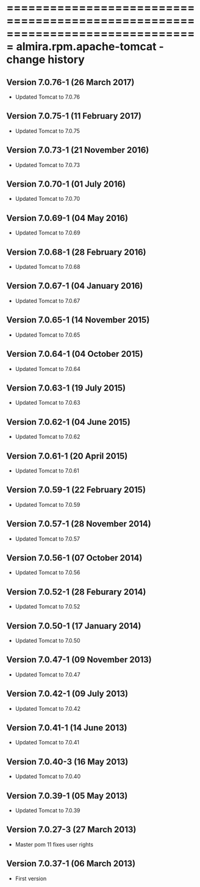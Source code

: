 ===============================================================================
almira.rpm.apache-tomcat - change history
===============================================================================

Version 7.0.76-1 (26 March 2017)
--------------------------------
* Updated Tomcat to 7.0.76


Version 7.0.75-1 (11 February 2017)
-----------------------------------
* Updated Tomcat to 7.0.75


Version 7.0.73-1 (21 November 2016)
-----------------------------------
* Updated Tomcat to 7.0.73


Version 7.0.70-1 (01 July 2016)
-------------------------------
* Updated Tomcat to 7.0.70


Version 7.0.69-1 (04 May 2016)
------------------------------
* Updated Tomcat to 7.0.69


Version 7.0.68-1 (28 February 2016)
-----------------------------------
* Updated Tomcat to 7.0.68


Version 7.0.67-1 (04 January 2016)
----------------------------------
* Updated Tomcat to 7.0.67


Version 7.0.65-1 (14 November 2015)
-----------------------------------
* Updated Tomcat to 7.0.65


Version 7.0.64-1 (04 October 2015)
----------------------------------
* Updated Tomcat to 7.0.64


Version 7.0.63-1 (19 July 2015)
-------------------------------
* Updated Tomcat to 7.0.63


Version 7.0.62-1 (04 June 2015)
-------------------------------
* Updated Tomcat to 7.0.62


Version 7.0.61-1 (20 April 2015)
--------------------------------
* Updated Tomcat to 7.0.61


Version 7.0.59-1 (22 February 2015)
-----------------------------------
* Updated Tomcat to 7.0.59


Version 7.0.57-1 (28 November 2014)
-----------------------------------
* Updated Tomcat to 7.0.57


Version 7.0.56-1 (07 October 2014)
----------------------------------
* Updated Tomcat to 7.0.56


Version 7.0.52-1 (28 Feburary 2014)
-----------------------------------
* Updated Tomcat to 7.0.52


Version 7.0.50-1 (17 January 2014)
----------------------------------
* Updated Tomcat to 7.0.50


Version 7.0.47-1 (09 November 2013)
-----------------------------------
* Updated Tomcat to 7.0.47


Version 7.0.42-1 (09 July 2013)
-------------------------------
* Updated Tomcat to 7.0.42


Version 7.0.41-1 (14 June 2013)
-------------------------------
* Updated Tomcat to 7.0.41


Version 7.0.40-3 (16 May 2013)
------------------------------
* Updated Tomcat to 7.0.40


Version 7.0.39-1 (05 May 2013)
------------------------------
* Updated Tomcat to 7.0.39


Version 7.0.27-3 (27 March 2013)
--------------------------------
* Master pom 11 fixes user rights


Version 7.0.37-1 (06 March 2013)
--------------------------------
* First version